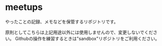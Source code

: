 meetups
=======

やったことの記録、メモなどを保管するリポジトリです。  
  
原則としてこちらは上記用途以外には使用しませんので、変更しないでください。   Githubの操作を練習するときは"sandbox"リポジトリをご利用ください。  
